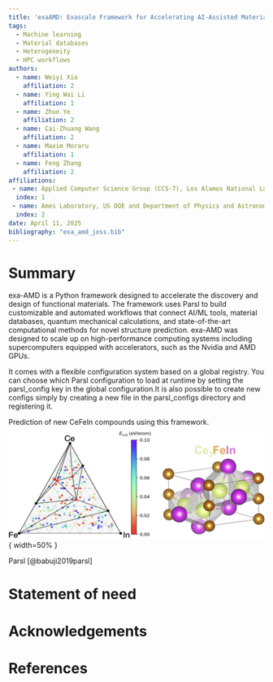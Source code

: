 ```yaml
---
title: 'exaAMD: Exascale Framework for Accelerating AI-Assisted Materials Discovery and Design'
tags:
  - Machine learning
  - Material databases
  - Heterogeneity
  - HPC workflows
authors:
  - name: Weiyi Xia
    affiliation: 2
  - name: Ying Wai Li
    affiliation: 1
  - name: Zhuo Ye
    affiliation: 2
  - name: Cai-Zhuang Wang 
    affiliation: 2
  - name: Maxim Moraru
    affiliation: 1
  - name: Feng Zhang 
    affiliation: 2
affiliations:
 - name: Applied Computer Science Group (CCS-7), Los Alamos National Laboratory, Los Alamos, NM 87545, USA
  index: 1
 - name: Ames Laboratory, US DOE and Department of Physics and Astronomy, Iowa State University, Ames, Iowa 50011, United States
  index: 2
date: April 11, 2025
bibliography: "exa_amd_joss.bib"
---
```


# Summary
<!-- (A summary describing the high-level functionality and purpose of the software for a diverse, non-specialist audience.) -->

exa-AMD is a Python framework designed to accelerate the discovery and design of functional materials. The framework uses Parsl to build customizable and automated workflows that connect AI/ML tools, material databases, quantum mechanical calculations, and state-of-the-art computational methods for novel structure prediction. exa-AMD was designed to scale up on high-performance computing systems including supercomputers equipped with accelerators, such as the Nvidia and AMD GPUs.

It comes with a flexible configuration system based on a global registry. You can choose which Parsl configuration to load at runtime by setting the parsl_config key in the global configuration.It is also possible to create new configs simply by creating a new file in the parsl_configs directory and registering it.

Prediction of new CeFeIn compounds using this framework.
![Example](example_1.png){ width=50% }

Parsl [@babuji2019parsl]

# Statement of need
<!-- (Section that clearly illustrates the research purpose of the software and places it in the context of related work.) -->


# Acknowledgements


# References